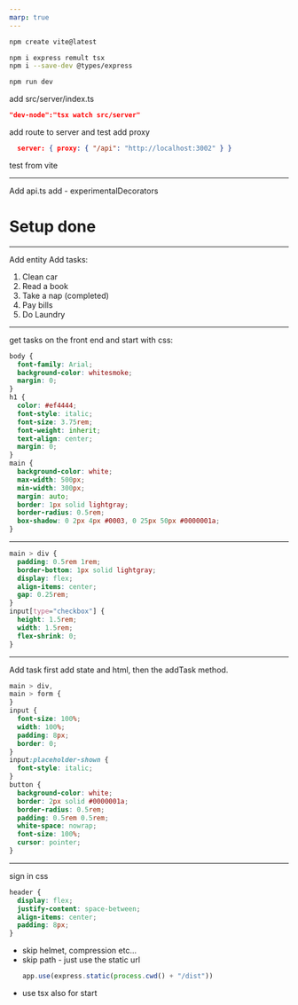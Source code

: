 ```yaml
---
marp: true
---
```


```sh
npm create vite@latest
```

```sh
npm i express remult tsx
npm i --save-dev @types/express
```

```sh
npm run dev
```

add src/server/index.ts

```json
"dev-node":"tsx watch src/server"
```

add route to server and test
add proxy

```json
  server: { proxy: { "/api": "http://localhost:3002" } }
```

test from vite

---

Add api.ts
add - experimentalDecorators

# Setup done

---

Add entity
Add tasks:

1. Clean car
2. Read a book
3. Take a nap (completed)
4. Pay bills
5. Do Laundry

---

get tasks on the front end and start with css:

```css
body {
  font-family: Arial;
  background-color: whitesmoke;
  margin: 0;
}
h1 {
  color: #ef4444;
  font-style: italic;
  font-size: 3.75rem;
  font-weight: inherit;
  text-align: center;
  margin: 0;
}
main {
  background-color: white;
  max-width: 500px;
  min-width: 300px;
  margin: auto;
  border: 1px solid lightgray;
  border-radius: 0.5rem;
  box-shadow: 0 2px 4px #0003, 0 25px 50px #0000001a;
}
```

---

```css
main > div {
  padding: 0.5rem 1rem;
  border-bottom: 1px solid lightgray;
  display: flex;
  align-items: center;
  gap: 0.25rem;
}
input[type="checkbox"] {
  height: 1.5rem;
  width: 1.5rem;
  flex-shrink: 0;
}
```

---

Add task
first add state and html, then the addTask method.

```css
main > div,
main > form {
}
input {
  font-size: 100%;
  width: 100%;
  padding: 8px;
  border: 0;
}
input:placeholder-shown {
  font-style: italic;
}
button {
  background-color: white;
  border: 2px solid #0000001a;
  border-radius: 0.5rem;
  padding: 0.5rem 0.5rem;
  white-space: nowrap;
  font-size: 100%;
  cursor: pointer;
}
```

---

sign in css

```css
header {
  display: flex;
  justify-content: space-between;
  align-items: center;
  padding: 8px;
}
```


- skip helmet, compression etc...
- skip path - just use the static url
  ```ts
  app.use(express.static(process.cwd() + "/dist"))
  ```
- use tsx also for start
